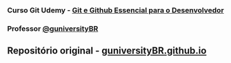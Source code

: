 ### Curso Git Udemy - [Git e Github Essencial para o Desenvolvedor](https://www.udemy.com/course/curso-de-git-e-github-essencial/)

### Professor [@guniversityBR](https://github.com/guniversityBR)

## Repositório original - [guniversityBR.github.io](https://github.com/guniversityBR/guniversityBR.github.io)
